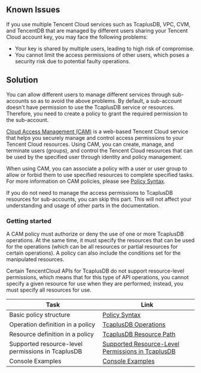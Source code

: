## Known Issues
If you use multiple Tencent Cloud services such as TcaplusDB, VPC, CVM, and TencentDB that are managed by different users sharing your Tencent Cloud account key, you may face the following problems:
- Your key is shared by multiple users, leading to high risk of compromise.
- You cannot limit the access permissions of other users, which poses a security risk due to potential faulty operations.

## Solution
You can allow different users to manage different services through sub-accounts so as to avoid the above problems. By default, a sub-account doesn't have permission to use the TcaplusDB service or resources. Therefore, you need to create a policy to grant the required permission to the sub-account.

[Cloud Access Management (CAM)](https://intl.cloud.tencent.com/document/product/598/10583) is a web-based Tencent Cloud service that helps you securely manage and control access permissions to your Tencent Cloud resources. Using CAM, you can create, manage, and terminate users (groups), and control the Tencent Cloud resources that can be used by the specified user through identity and policy management.

When using CAM, you can associate a policy with a user or user group to allow or forbid them to use specified resources to complete specified tasks. For more information on CAM policies, please see [Policy Syntax](https://intl.cloud.tencent.com/document/product/598/10603).

If you do not need to manage the access permissions to TcaplusDB resources for sub-accounts, you can skip this part. This will not affect your understanding and usage of other parts in the documentation.

### Getting started
A CAM policy must authorize or deny the use of one or more TcaplusDB operations. At the same time, it must specify the resources that can be used for the operations (which can be all resources or partial resources for certain operations). A policy can also include the conditions set for the manipulated resources.

Certain TencentCloud APIs for TcaplusDB do not support resource-level permissions, which means that for this type of API operations, you cannot specify a given resource for use when they are performed; instead, you must specify all resources for use.


| Task | Link |
| -------------------------- | ------------------------------------------------------------ |
| Basic policy structure | [Policy Syntax](https://intl.cloud.tencent.com/document/product/1016/35751) |
| Operation definition in a policy | [TcaplusDB Operations](https://intl.cloud.tencent.com/document/product/1016/35751) |
| Resource definition in a policy | [TcaplusDB Resource Path](https://intl.cloud.tencent.com/document/product/1016/35751) |
| Supported resource-level permissions in TcaplusDB | [Supported Resource-Level Permissions in TcaplusDB](https://intl.cloud.tencent.com/document/product/1016/35750) |
| Console Examples | [Console Examples](https://intl.cloud.tencent.com/document/product/1016/35752) |

